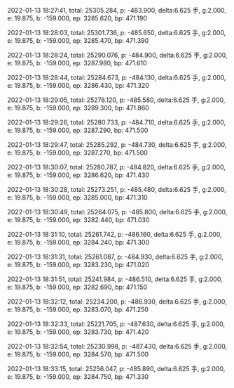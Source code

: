 2022-01-13 18:27:41, total: 25305.284, p: -483.900, delta:6.625 手, g:2.000, e: 19.875, b: -159.000, ep: 3285.620, bp: 471.190

2022-01-13 18:28:03, total: 25301.736, p: -485.650, delta:6.625 手, g:2.000, e: 19.875, b: -159.000, ep: 3285.470, bp: 471.390

2022-01-13 18:28:24, total: 25290.076, p: -484.900, delta:6.625 手, g:2.000, e: 19.875, b: -159.000, ep: 3287.980, bp: 471.610

2022-01-13 18:28:44, total: 25284.673, p: -484.130, delta:6.625 手, g:2.000, e: 19.875, b: -159.000, ep: 3286.430, bp: 471.320

2022-01-13 18:29:05, total: 25278.120, p: -485.580, delta:6.625 手, g:2.000, e: 19.875, b: -159.000, ep: 3289.300, bp: 471.860

2022-01-13 18:29:26, total: 25280.733, p: -484.710, delta:6.625 手, g:2.000, e: 19.875, b: -159.000, ep: 3287.290, bp: 471.500

2022-01-13 18:29:47, total: 25285.292, p: -484.730, delta:6.625 手, g:2.000, e: 19.875, b: -159.000, ep: 3287.270, bp: 471.500

2022-01-13 18:30:07, total: 25280.787, p: -484.820, delta:6.625 手, g:2.000, e: 19.875, b: -159.000, ep: 3286.620, bp: 471.430

2022-01-13 18:30:28, total: 25273.251, p: -485.480, delta:6.625 手, g:2.000, e: 19.875, b: -159.000, ep: 3285.000, bp: 471.310

2022-01-13 18:30:49, total: 25264.075, p: -485.800, delta:6.625 手, g:2.000, e: 19.875, b: -159.000, ep: 3282.440, bp: 471.030

2022-01-13 18:31:10, total: 25261.742, p: -486.160, delta:6.625 手, g:2.000, e: 19.875, b: -159.000, ep: 3284.240, bp: 471.300

2022-01-13 18:31:31, total: 25261.087, p: -484.930, delta:6.625 手, g:2.000, e: 19.875, b: -159.000, ep: 3283.230, bp: 471.020

2022-01-13 18:31:51, total: 25241.984, p: -486.510, delta:6.625 手, g:2.000, e: 19.875, b: -159.000, ep: 3282.690, bp: 471.150

2022-01-13 18:32:12, total: 25234.200, p: -486.930, delta:6.625 手, g:2.000, e: 19.875, b: -159.000, ep: 3283.070, bp: 471.250

2022-01-13 18:32:33, total: 25221.705, p: -487.630, delta:6.625 手, g:2.000, e: 19.875, b: -159.000, ep: 3283.730, bp: 471.420

2022-01-13 18:32:54, total: 25230.998, p: -487.430, delta:6.625 手, g:2.000, e: 19.875, b: -159.000, ep: 3284.570, bp: 471.500

2022-01-13 18:33:15, total: 25256.047, p: -485.890, delta:6.625 手, g:2.000, e: 19.875, b: -159.000, ep: 3284.750, bp: 471.330